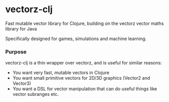 vectorz-clj
===========

Fast mutable vector library for Clojure, building on the vectorz vector maths library for Java

Specifically designed for games, simulations and machine learning.

### Purpose

vectorz-clj is a thin wrapper over vectorz, and is useful for similar reasons:

 - You want very fast, mutable vectors in Clojure
 - You want small primitive vectors for 2D/3D graphics (Vector2 and Vector3)
 - You want a DSL for vector manipulation that can do useful things like vector subranges etc.